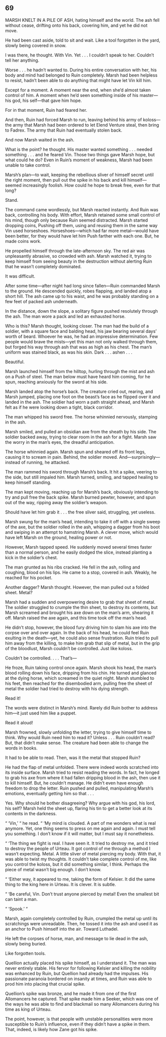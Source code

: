 ## 69


MARSH KNELT IN A PILE OF ASH, hating himself and the world. The ash fell without cease, drifting onto his back, covering him, and yet he did not move.

He had been cast aside, told to sit and wait. Like a tool forgotten in the yard, slowly being covered in snow.

I was there, he thought. With Vin. Yet . . . I couldn’t speak to her. Couldn’t tell her anything.

Worse . . . he hadn’t wanted to. During his entire conversation with her, his body and mind had belonged to Ruin completely. Marsh had been helpless to resist, hadn’t been able to do anything that might have let Vin kill him.

Except for a moment. A moment near the end, when she’d almost taken control of him. A moment when he’d seen something inside of his master—his god, his self—that gave him hope.

For in that moment, Ruin had feared her.

And then, Ruin had forced Marsh to run, leaving behind his army of koloss—the army that Marsh had been ordered to let Elend Venture steal, then bring to Fadrex. The army that Ruin had eventually stolen back.

And now Marsh waited in the ash.

What is the point? he thought. His master wanted something . . . needed something . . . and he feared Vin. Those two things gave Marsh hope, but what could he do? Even in Ruin’s moment of weakness, Marsh had been unable to take control.

Marsh’s plan—to wait, keeping the rebellious sliver of himself secret until the right moment, then pull out the spike in his back and kill himself—seemed increasingly foolish. How could he hope to break free, even for that long?

Stand.

The command came wordlessly, but Marsh reacted instantly. And Ruin was back, controlling his body. With effort, Marsh retained some small control of his mind, though only because Ruin seemed distracted. Marsh started dropping coins, Pushing off them, using and reusing them in the same way Vin used horseshoes. Horseshoes—which had far more metal—would have been better, for they would have let him Push farther with each one. But, he made coins work.

He propelled himself through the late-afternoon sky. The red air was unpleasantly abrasive, so crowded with ash. Marsh watched it, trying to keep himself from seeing beauty in the destruction without alerting Ruin that he wasn’t completely dominated.

It was difficult.

After some time—after night had long since fallen—Ruin commanded Marsh to the ground. He descended quickly, robes flapping, and landed atop a short hill. The ash came up to his waist, and he was probably standing on a few feet of packed ash underneath.

In the distance, down the slope, a solitary figure pushed resolutely through the ash. The man wore a pack and led an exhausted horse.

Who is this? Marsh thought, looking closer. The man had the build of a soldier, with a square face and balding head, his jaw bearing several days’ worth of beard. Whoever he was, he had an impressive determination. Few people would brave the mists—yet this man not only walked through them, but forged his way through ash that was as high as his chest. The man’s uniform was stained black, as was his skin. Dark . . . ashen . . .

Beautiful.

Marsh launched himself from the hilltop, hurling through the mist and ash on a Push of steel. The man below must have heard him coming, for he spun, reaching anxiously for the sword at his side.

Marsh landed atop the horse’s back. The creature cried out, rearing, and Marsh jumped, placing one foot on the beast’s face as he flipped over it and landed in the ash. The soldier had worn a path straight ahead, and Marsh felt as if he were looking down a tight, black corridor.

The man whipped his sword free. The horse whinnied nervously, stamping in the ash.

Marsh smiled, and pulled an obsidian axe from the sheath by his side. The soldier backed away, trying to clear room in the ash for a fight. Marsh saw the worry in the man’s eyes, the dreadful anticipation.

The horse whinnied again. Marsh spun and sheared off its front legs, causing it to scream in pain. Behind, the soldier moved. And—surprisingly—instead of running, he attacked.

The man rammed his sword through Marsh’s back. It hit a spike, veering to the side, but still impaled him. Marsh turned, smiling, and tapped healing to keep himself standing.

The man kept moving, reaching up for Marsh’s back, obviously intending to try and pull free the back spike. Marsh burned pewter, however, and spun out of the way, ripping away the soldier’s weapon.

Should have let him grab it . . . the free sliver said, struggling, yet useless.

Marsh swung for the man’s head, intending to take it off with a single sweep of the axe, but the soldier rolled in the ash, whipping a dagger from his boot and swiping in an attempt to hamstring Marsh. A clever move, which would have left Marsh on the ground, healing power or not.

However, Marsh tapped speed. He suddenly moved several times faster than a normal person, and he easily dodged the slice, instead planting a kick in the soldier’s chest.

The man grunted as his ribs cracked. He fell in the ash, rolling and coughing, blood on his lips. He came to a stop, covered in ash. Weakly, he reached for his pocket.

Another dagger? Marsh thought. However, the man pulled out a folded sheet. Metal?

Marsh had a sudden and overpowering desire to grab that sheet of metal. The soldier struggled to crumple the thin sheet, to destroy its contents, but Marsh screamed and brought his axe down on the man’s arm, shearing it off. Marsh raised the axe again, and this time took off the man’s head.

He didn’t stop, however, the blood fury driving him to slam his axe into the corpse over and over again. In the back of his head, he could feel Ruin exulting in the death—yet, he could also sense frustration. Ruin tried to pull him away from the killing, to make him grab that slip of metal, but in the grip of the bloodlust, Marsh couldn’t be controlled. Just like koloss.

Couldn’t be controlled. . . . That’s—

He froze, Ruin taking control once again. Marsh shook his head, the man’s blood rolling down his face, dripping from his chin. He turned and glanced at the dying horse, which screamed in the quiet night. Marsh stumbled to his feet, then reached for the disembodied arm, pulling free the sheet of metal the soldier had tried to destroy with his dying strength.

Read it!

The words were distinct in Marsh’s mind. Rarely did Ruin bother to address him—it just used him like a puppet.

Read it aloud!

Marsh frowned, slowly unfolding the letter, trying to give himself time to think. Why would Ruin need him to read it? Unless . . . Ruin couldn’t read? But, that didn’t make sense. The creature had been able to change the words in books.

It had to be able to read. Then, was it the metal that stopped Ruin?

He had the flap of metal unfolded. There were indeed words scratched into its inside surface. Marsh tried to resist reading the words. In fact, he longed to grab his axe from where it had fallen dripping blood in the ash, then use it to kill himself. But, he couldn’t manage. He didn’t even have enough freedom to drop the letter. Ruin pushed and pulled, manipulating Marsh’s emotions, eventually getting him so that . . .

Yes. Why should he bother disagreeing? Why argue with his god, his lord, his self? Marsh held the sheet up, flaring his tin to get a better look at its contents in the darkness.

“ ‘Vin,’ “ he read. “ ‘My mind is clouded. A part of me wonders what is real anymore. Yet, one thing seems to press on me again and again. I must tell you something. I don’t know if it will matter, but I must say it nonetheless.

“ ‘The thing we fight is real. I have seen it. It tried to destroy me, and it tried to destroy the people of Urteau. It got control of me through a method I wasn’t expecting. Metal. A little sliver of metal piercing my body. With that, it was able to twist my thoughts. It couldn’t take complete control of me, like you control the koloss, but it did something similar, I think. Perhaps the piece of metal wasn’t big enough. I don’t know.

“ ‘Either way, it appeared to me, taking the form of Kelsier. It did the same thing to the king here in Urteau. It is clever. It is subtle.

“ ‘Be careful, Vin. Don’t trust anyone pierced by metal! Even the smallest bit can taint a man.

“ ‘Spook.’ “

Marsh, again completely controlled by Ruin, crumpled the metal up until its scratchings were unreadable. Then, he tossed it into the ash and used it as an anchor to Push himself into the air. Toward Luthadel.

He left the corpses of horse, man, and message to lie dead in the ash, slowly being buried.

Like forgotten tools.



Quellion actually placed his spike himself, as I understand it. The man was never entirely stable. His fervor for following Kelsier and killing the nobility was enhanced by Ruin, but Quellion had already had the impulses. His passionate paranoia bordered on insanity at times, and Ruin was able to prod him into placing that crucial spike.

Quellion’s spike was bronze, and he made it from one of the first Allomancers he captured. That spike made him a Seeker, which was one of the ways he was able to find and blackmail so many Allomancers during his time as king of Urteau.

The point, however, is that people with unstable personalities were more susceptible to Ruin’s influence, even if they didn’t have a spike in them. That, indeed, is likely how Zane got his spike.





